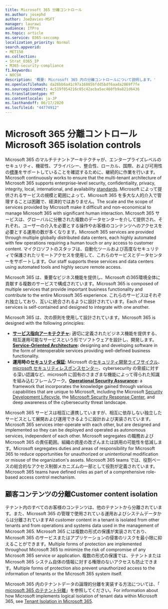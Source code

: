 ```yaml
---
title: Microsoft 365 分離コントロール
ms.author: josephd
author: JoeDavies-MSFT
manager: laurawi
audience: ITPro
ms.topic: article
ms.service: O365-seccomp
localization_priority: Normal
search.appverid:
- MET150
ms.collection:
- Strat_O365_IP
- M365-security-compliance
f1.keywords:
- NOCSH
description: '概要: Microsoft 365 内の分離コントロールについて説明します。'
ms.openlocfilehash: da26bb6a41c97a16865bfdd5bdf6aada2069f7fe
ms.sourcegitcommit: 4c519f054216c05c42acba5ac460fb9a821d6436
ms.translationtype: MT
ms.contentlocale: ja-JP
ms.lasthandoff: 06/17/2020
ms.locfileid: "44774912"
---
```

# <a name="microsoft-365-isolation-controls"></a><span data-ttu-id="b3ad4-103">Microsoft 365 分離コントロール</span><span class="sxs-lookup"><span data-stu-id="b3ad4-103">Microsoft 365 isolation controls</span></span> 

<span data-ttu-id="b3ad4-104">Microsoft 365 のマルチテナントアーキテクチャが、エンタープライズレベルのセキュリティ、機密性、プライバシー、整合性、ローカル、国際、および可用性の[標準](https://www.microsoft.com/TrustCenter/Compliance?service=Office#Icons)をサポートしていることを確認するために、継続的に作業を行います。</span><span class="sxs-lookup"><span data-stu-id="b3ad4-104">Microsoft continuously works to ensure that the multi-tenant architecture of Microsoft 365 supports enterprise-level security, confidentiality, privacy, integrity, local, international, and availability [standards](https://www.microsoft.com/TrustCenter/Compliance?service=Office#Icons).</span></span> <span data-ttu-id="b3ad4-105">Microsoft によって提供されるサービスの規模と範囲によって、Microsoft 365 を多大な人的介入で管理することは困難で、経済的ではありません。</span><span class="sxs-lookup"><span data-stu-id="b3ad4-105">The scale and the scope of services provided by Microsoft make it difficult and non-economical to manage Microsoft 365 with significant human interaction.</span></span> <span data-ttu-id="b3ad4-106">Microsoft 365 サービスは、グローバルに分散された複数のデータセンターを介して提供され、それぞれ、ユーザーの介入を必要とする操作やお客様のコンテンツへのアクセスを必要とする運用の数が多くなります。</span><span class="sxs-lookup"><span data-stu-id="b3ad4-106">Microsoft 365 services are provided through multiple globally distributed data centers, each highly automated with few operations requiring a human touch or any access to customer content.</span></span> <span data-ttu-id="b3ad4-107">マイクロソフトのスタッフは、自動化ツールおよび高度なセキュリティで保護されたリモートアクセスを使用して、これらのサービスとデータセンターをサポートします。</span><span class="sxs-lookup"><span data-stu-id="b3ad4-107">Our staff supports these services and data centers using automated tools and highly secure remote access.</span></span> 

<span data-ttu-id="b3ad4-108">Microsoft 365 は、重要なビジネス機能を提供し、Microsoft の365環境全体に貢献する複数のサービスで構成されています。</span><span class="sxs-lookup"><span data-stu-id="b3ad4-108">Microsoft 365 is composed of multiple services that provide important business functionality and contribute to the entire Microsoft 365 experience.</span></span> <span data-ttu-id="b3ad4-109">これらのサービスはそれぞれ独立しており、互いに統合されるように設計されています。</span><span class="sxs-lookup"><span data-stu-id="b3ad4-109">Each of these services is self-contained and designed to integrate with one another.</span></span>

<span data-ttu-id="b3ad4-110">Microsoft 365 は、次の原則を使用して設計されています。</span><span class="sxs-lookup"><span data-stu-id="b3ad4-110">Microsoft 365 is designed with the following principles:</span></span>

 - <span data-ttu-id="b3ad4-111">**[サービス指向アーキテクチャ](https://docs.microsoft.com/previous-versions/aa480021(v=msdn.10)):** 適切に定義されたビジネス機能を提供する、相互運用可能なサービスという形でソフトウェアを設計し、開発します。</span><span class="sxs-lookup"><span data-stu-id="b3ad4-111">**[Service-Oriented Architecture](https://docs.microsoft.com/previous-versions/aa480021(v=msdn.10)):** designing and developing software in the form of interoperable services providing well-defined business functionality.</span></span>
 - <span data-ttu-id="b3ad4-112">**運用時の[セキュリティ保証](https://www.microsoft.com/download/details.aspx?id=40872):** Microsoft の[セキュリティ開発ライフサイクル](https://www.microsoft.com/sdl/default.aspx)、 [microsoft セキュリティレスポンスセンター](https://technet.microsoft.com/library/dn440717.aspx)、cybersecurity の脅威に対する深い認識など、microsoft に固有のさまざまな機能によって得られた知識を組み込むフレームワーク。</span><span class="sxs-lookup"><span data-stu-id="b3ad4-112">**[Operational Security Assurance](https://www.microsoft.com/download/details.aspx?id=40872):** a framework that incorporates the knowledge gained through various capabilities that are unique to Microsoft, including the Microsoft [Security Development Lifecycle](https://www.microsoft.com/sdl/default.aspx), the [Microsoft Security Response Center](https://technet.microsoft.com/library/dn440717.aspx), and deep awareness of the cybersecurity threat landscape.</span></span>

<span data-ttu-id="b3ad4-113">Microsoft 365 サービスは相互に連携していますが、相互に依存しない独立したサービスとして展開および運用できるように設計および実装されています。</span><span class="sxs-lookup"><span data-stu-id="b3ad4-113">Microsoft 365 services inter-operate with each other, but are designed and implemented so they can be deployed and operated as autonomous services, independent of each other.</span></span> <span data-ttu-id="b3ad4-114">Microsoft segregates の職務および Microsoft 365 の責任範囲。組織の資産の改ざんまたは誤用の可能性を低減します。</span><span class="sxs-lookup"><span data-stu-id="b3ad4-114">Microsoft segregates duties and areas of responsibility for Microsoft 365 to reduce opportunities for unauthorized or unintentional modification or misuse of the organization's assets.</span></span> <span data-ttu-id="b3ad4-115">Microsoft 365 teams では、役割ベースの総合的なアクセス制御メカニズムの一部として役割が定義されています。</span><span class="sxs-lookup"><span data-stu-id="b3ad4-115">Microsoft 365 teams have defined roles as part of a comprehensive role-based access control mechanism.</span></span>

## <a name="customer-content-isolation"></a><span data-ttu-id="b3ad4-116">顧客コンテンツの分離</span><span class="sxs-lookup"><span data-stu-id="b3ad4-116">Customer content isolation</span></span>

<span data-ttu-id="b3ad4-117">テナント内のすべてのお客様のコンテンツは、他のテナントから分離されています。また、Microsoft 365 の管理で使用されている運用およびシステムデータからは分離されています</span><span class="sxs-lookup"><span data-stu-id="b3ad4-117">All customer content in a tenant is isolated from other tenants and from operations and systems data used in the management of Microsoft 365.</span></span> <span data-ttu-id="b3ad4-118">Microsoft 365 には複数の形式の保護が実装されており、Microsoft 365 のサービスまたはアプリケーションの侵害のリスクを最小限に抑えることができます。</span><span class="sxs-lookup"><span data-stu-id="b3ad4-118">Multiple forms of protection are implemented throughout Microsoft 365 to minimize the risk of compromise of any Microsoft 365 service or application.</span></span> <span data-ttu-id="b3ad4-119">複数の形式の保護では、テナントまたは Microsoft 365 システム自体の情報に対する権限のないアクセスも防止できます。</span><span class="sxs-lookup"><span data-stu-id="b3ad4-119">Multiple forms of protection also prevent unauthorized access to the information of tenants or the Microsoft 365 system itself.</span></span>

<span data-ttu-id="b3ad4-120">Microsoft 365 内のテナントデータの論理的分離を実装する方法については、「 [microsoft 365 のテナント分離](office-365-tenant-isolation-overview.md)」を参照してください。</span><span class="sxs-lookup"><span data-stu-id="b3ad4-120">For information about how Microsoft implements logical isolation of tenant data within Microsoft 365, see [Tenant Isolation in Microsoft 365](office-365-tenant-isolation-overview.md).</span></span>
